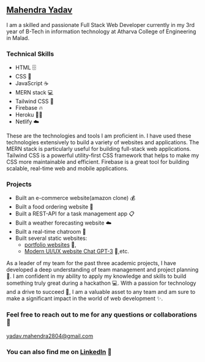 ## **[Mahendra Yadav](https://mahendra-yadav.netlify.app/)**
I am a skilled and passionate Full Stack Web Developer currently in my 3rd year of B-Tech in information technology at Atharva College of Engineering in Malad.

### **Technical Skills**
- HTML :file_cabinet:
- CSS :art:
- JavaScript :coffee:
- MERN stack :computer:
- Tailwind CSS :nail_care:
- Firebase :fire:
- Heroku :guardsman:
- Netlify :cloud:

These are the technologies and tools I am proficient in. I have used these technologies extensively to build a variety of websites and applications. The MERN stack is particularly useful for building full-stack web applications. Tailwind CSS is a powerful utility-first CSS framework that helps to make my CSS more maintainable and efficient. Firebase is a great tool for building scalable, real-time web and mobile applications.

### **Projects**
- Built an e-commerce website(amazon clone) :moneybag:
- Built a food ordering website :hamburger:
- Built a REST-API for a task management app :clipboard:
- Built a weather forecasting website :cloud:
- Built a real-time chatroom :speech_balloon:
- Built several static websites:
    - [portfolio websites](https://mahendra-yadav.netlify.app/) :notebook:, 
    - [Modern UI/UX website Chat GPT-3](https://chatgpt3-uiux-design.netlify.app/) :robot:,etc.


As a leader of my team for the past three academic projects, I have developed a deep understanding of team management and project planning :briefcase:. I am confident in my ability to apply my knowledge and skills to build something truly great during a hackathon :computer:. With a passion for technology and a drive to succeed :rocket:, I am a valuable asset to any team and am sure to make a significant impact in the world of web development :sparkles:.

### **Feel free to reach out to me for any questions or collaborations** :email:
yadav.mahendra2804@gmail.com


### **You can also find me on [LinkedIn](https://www.linkedin.com/in/mahendra-yadav-55189a248/)** :necktie:

